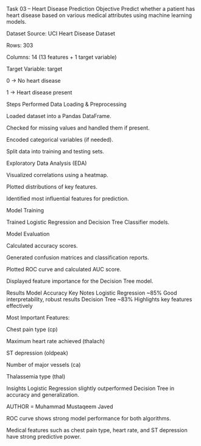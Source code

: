 Task 03 – Heart Disease Prediction
Objective
Predict whether a patient has heart disease based on various medical attributes using machine learning models.

Dataset
Source: UCI Heart Disease Dataset

Rows: 303

Columns: 14 (13 features + 1 target variable)

Target Variable: target

0 → No heart disease

1 → Heart disease present

Steps Performed
Data Loading & Preprocessing

Loaded dataset into a Pandas DataFrame.

Checked for missing values and handled them if present.

Encoded categorical variables (if needed).

Split data into training and testing sets.

Exploratory Data Analysis (EDA)

Visualized correlations using a heatmap.

Plotted distributions of key features.

Identified most influential features for prediction.

Model Training

Trained Logistic Regression and Decision Tree Classifier models.

Model Evaluation

Calculated accuracy scores.

Generated confusion matrices and classification reports.

Plotted ROC curve and calculated AUC score.

Displayed feature importance for the Decision Tree model.

Results
Model	Accuracy	Key Notes
Logistic Regression	~85%	Good interpretability, robust results
Decision Tree	~83%	Highlights key features effectively

Most Important Features:

Chest pain type (cp)

Maximum heart rate achieved (thalach)

ST depression (oldpeak)

Number of major vessels (ca)

Thalassemia type (thal)

Insights
Logistic Regression slightly outperformed Decision Tree in accuracy and generalization.

AUTHOR = Muhammad Mustaqeem Javed

ROC curve shows strong model performance for both algorithms.

Medical features such as chest pain type, heart rate, and ST depression have strong predictive power.
